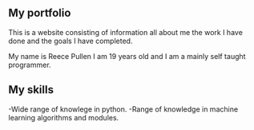 ## My portfolio

This is a website consisting of information all about me the work I have done and the goals I have completed. 

My name is Reece Pullen I am 19 years old and I am a mainly self taught programmer.

## My skills

-Wide range of knowlege in python.
-Range of knowledge in machine learning algorithms and modules.
